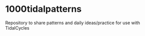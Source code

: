 # 1000tidalpatterns
Repository to share patterns and daily ideas/practice for use with TidalCycles 
